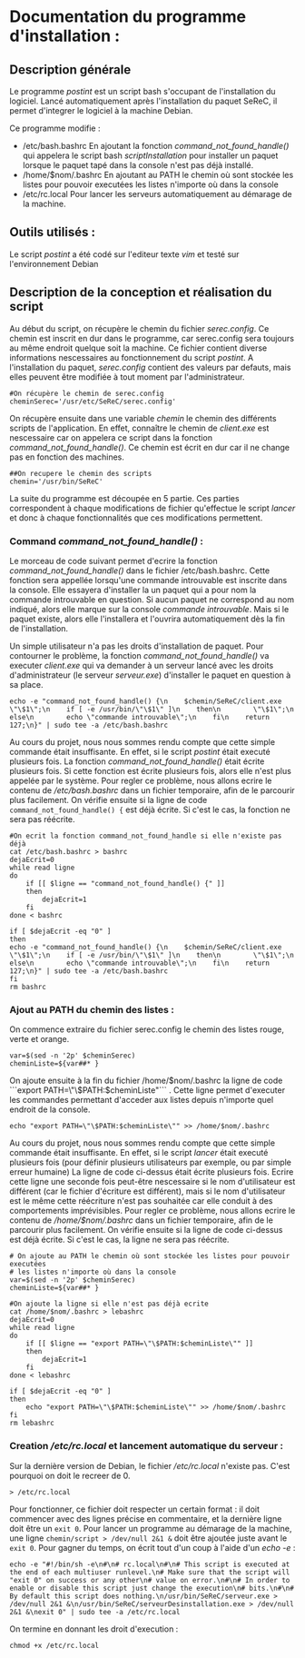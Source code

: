 # Documentation du programme d'installation :

## Description générale
Le programme _postint_ est un script bash s'occupant de l'installation du logiciel.
Lancé automatiquement après l'installation du paquet SeReC, il permet d'integrer le logiciel à la machine Debian.

Ce programme modifie :
- /etc/bash.bashrc     En ajoutant la fonction _command\_not\_found\_handle()_ qui appelera le script bash _scriptInstallation_ pour installer un paquet
                       lorsque le paquet tapé dans la console n'est pas déjà installé.
- /home/$nom/.bashrc   En ajoutant au PATH le chemin où sont stockée les listes pour pouvoir executées les listes n'importe où dans la console
- /etc/rc.local        Pour lancer les serveurs automatiquement au démarage de la machine.

## Outils utilisés : 
Le script _postint_ a été codé sur l'editeur texte _vim_ et testé sur l'environnement Debian

## Description de la conception et réalisation du script

Au début du script, on récupère le chemin du fichier _serec.config_. Ce chemin est inscrit en dur dans le programme, car serec.config sera toujours au même endroit quelque soit la machine. Ce fichier contient diverse informations nescessaires au fonctionnement du script _postint_. A l'installation du paquet, _serec.config_ contient des valeurs par defauts, mais elles peuvent être modifiée à tout moment par l'administrateur.

```
#On récupère le chemin de serec.config
cheminSerec='/usr/etc/SeReC/serec.config'
```


On récupère ensuite dans une variable _chemin_ le chemin des différents scripts de l'application. En effet, connaître le chemin de _client.exe_ est nescessaire car on appelera ce script dans la fonction _command\_not\_found\_handle()_. Ce chemin est écrit en dur car il ne change pas en fonction des machines.

```
##On recupere le chemin des scripts
chemin='/usr/bin/SeReC'
```
La suite du programme est découpée en 5 partie. Ces parties correspondent à chaque modifications de fichier qu'effectue le script _lancer_ et donc à chaque fonctionnalités que ces modifications permettent.

### Command _command\_not\_found\_handle()_ :

Le morceau de code suivant permet d'ecrire la fonction _command\_not\_found\_handle()_ dans le fichier /etc/bash.bashrc. Cette fonction sera appellée lorsqu'une commande introuvable est inscrite dans la console. Elle essayera d'installer la un paquet qui a pour nom la commande introuvable en question. Si aucun paquet ne correspond au nom indiqué, alors elle marque sur la console _commande introuvable_. Mais si le paquet existe, alors elle l'installera et l'ouvrira automatiquement dès la fin de l'installation. 

Un simple utilisateur n'a pas les droits d'installation de paquet. Pour contourner le problème, la fonction _command\_not\_found\_handle()_ va executer _client.exe_ qui va demander à un serveur lancé avec les droits d'administrateur (le serveur _serveur.exe_) d'installer le paquet en question à sa place.

```
echo -e "command_not_found_handle() {\n    $chemin/SeReC/client.exe \"\$1\";\n    if [ -e /usr/bin/\"\$1\" ]\n    then\n        \"\$1\";\n    else\n        echo \"commande introuvable\";\n    fi\n    return 127;\n}" | sudo tee -a /etc/bash.bashrc
```
Au cours du projet, nous nous sommes rendu compte que cette simple commande était insuffisante. En effet, si le script _postint_ était executé plusieurs fois. La fonction _command\_not\_found\_handle()_ était écrite plusieurs fois. Si cette fonction est écrite plusieurs fois, alors elle n'est plus appelée par le système. Pour regler ce problème, nous allons ecrire le contenu de _/etc/bash.bashrc_ dans un fichier temporaire, afin de le parcourir plus facilement. On vérifie ensuite si la ligne de code ```command_not_found_handle() {``` est déjà écrite. Si c'est le cas, la fonction ne sera pas réécrite.

```
#On ecrit la fonction command_not_found_handle si elle n'existe pas déjà
cat /etc/bash.bashrc > bashrc
dejaEcrit=0
while read ligne
do
    if [[ $ligne == "command_not_found_handle() {" ]]
    then
        dejaEcrit=1
    fi
done < bashrc

if [ $dejaEcrit -eq "0" ]
then
echo -e "command_not_found_handle() {\n    $chemin/SeReC/client.exe \"\$1\";\n    if [ -e /usr/bin/\"\$1\" ]\n    then\n        \"\$1\";\n    else\n        echo \"commande introuvable\";\n    fi\n    return 127;\n}" | sudo tee -a /etc/bash.bashrc
fi
rm bashrc
```

### Ajout au PATH du chemin des listes :

On commence extraire du fichier serec.config le chemin des listes rouge, verte et orange.
```
var=$(sed -n '2p' $cheminSerec)
cheminListe=${var##* }
```
On ajoute ensuite à la fin du fichier /home/$nom/.bashrc la ligne de code ```export PATH=\"\$PATH:$cheminListe\"``` . Cette ligne permet d'executer les commandes permettant d'acceder aux listes depuis n'importe quel endroit de la console.

```echo "export PATH=\"\$PATH:$cheminListe\"" >> /home/$nom/.bashrc```

Au cours du projet, nous nous sommes rendu compte que cette simple commande était insuffisante. En effet, si le script _lancer_ était executé plusieurs fois (pour définir plusieurs utilisateurs par exemple, ou par simple erreur humaine) La ligne de code ci-dessus était écrite plusieurs fois. Ecrire cette ligne une seconde fois peut-être nescessaire si le nom d'utilisateur est différent (car le fichier d'écriture est différent), mais si le nom d'utilisateur est le même cette réécriture n'est pas souhaitée car elle conduit à des comportements imprévisibles. Pour regler ce problème, nous allons ecrire le contenu de _/home/$nom/.bashrc_ dans un fichier temporaire, afin de le parcourir plus facilement. On vérifie ensuite si la ligne de code ci-dessus est déjà écrite. Si c'est le cas, la ligne ne sera pas réécrite.

```
# On ajoute au PATH le chemin où sont stockée les listes pour pouvoir executées
# les listes n'importe où dans la console
var=$(sed -n '2p' $cheminSerec)
cheminListe=${var##* }

#On ajoute la ligne si elle n'est pas déjà ecrite
cat /home/$nom/.bashrc > lebashrc
dejaEcrit=0
while read ligne
do
    if [[ $ligne == "export PATH=\"\$PATH:$cheminListe\"" ]]
    then
        dejaEcrit=1
    fi
done < lebashrc

if [ $dejaEcrit -eq "0" ]
then
    echo "export PATH=\"\$PATH:$cheminListe\"" >> /home/$nom/.bashrc
fi
rm lebashrc
```
### Creation _/etc/rc.local_ et lancement automatique du serveur :

Sur la dernière version de Debian, le fichier _/etc/rc.local_ n'existe pas. C'est pourquoi on doit le recreer de 0.
```
> /etc/rc.local
```

Pour fonctionner, ce fichier doit respecter un certain format : il doit commencer avec des lignes précise en commentaire, et la dernière ligne doit être un ```exit 0```. 
Pour lancer un programme au démarage de la machine, une ligne ```chemin/script > /dev/null 2&1 &``` doit être ajoutée juste avant le ```exit 0```.
Pour gagner du temps, on écrit tout d'un coup à l'aide d'un _echo -e_ :
```
echo -e "#!/bin/sh -e\n#\n# rc.local\n#\n# This script is executed at the end of each multiuser runlevel.\n# Make sure that the script will "exit 0" on success or any other\n# value on error.\n#\n# In order to enable or disable this script just change the execution\n# bits.\n#\n# By default this script does nothing.\n/usr/bin/SeReC/serveur.exe > /dev/null 2&1 &\n/usr/bin/SeReC/serveurDesinstallation.exe > /dev/null 2&1 &\nexit 0" | sudo tee -a /etc/rc.local
```

On termine en donnant les droit d'execution :
```
chmod +x /etc/rc.local
```
